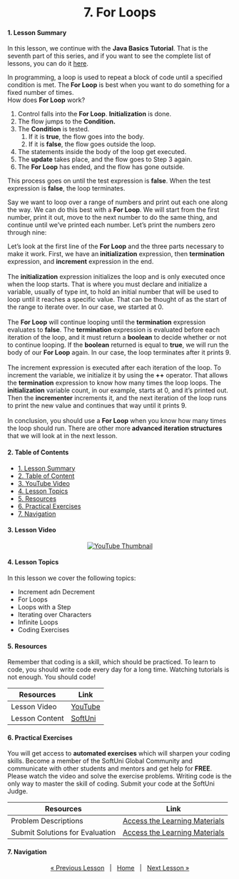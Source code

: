 <h1 align="center">7. For Loops</h1>

#### 1. Lesson Summary

In this lesson, we continue with the <strong>Java Basics Tutorial</strong>. That is the seventh part of this series, and if you want to see the complete list of lessons, you can do it <a href="https://softuni.org/free-courses/java-basics/">here</a>.

<span>In programming, a loop is used to repeat a block of code until a specified condition is met. The<strong> For Loop</strong> is best when you want to do something for a fixed number of times.</span>
<br>
How does <strong>For Loop</strong> work?</span>
<ol>
 	<li>Control falls into the <strong>For Loop</strong>. <strong>Initialization</strong> is done.</li>
 	<li>The flow jumps to the <strong>Condition.</strong></li>
 	<li>The <strong>Condition</strong> is tested.
<ol>
 	<li>If it is <strong>true</strong>, the flow goes into the body.</li>
 	<li>If it is <strong>false</strong>, the flow goes outside the loop.</li>
</ol>
</li>
 	<li>The statements inside the body of the loop get executed.</li>
 	<li>The <strong>update</strong> takes place, and the flow goes to Step 3 again.</li>
 	<li>The <strong>For Loop</strong> has ended, and the flow has gone outside.</li>
</ol>
<span>This process goes on until the test expression is <strong>false</strong>. When the test expression is <strong>false</strong>, the loop terminates.</span>
<p>Say we want to loop over a range of numbers and print out each one along the way. We can do this best with a <strong>For Loop</strong>. We will start from the first number, print it out, move to the next number to do the same thing, and continue until we’ve printed each number. Let’s print the numbers zero through nine:</p>
Let’s look at the first line of the <strong>For Loop</strong> and the three parts necessary to make it work. First, we have an<strong> initialization</strong> expression, then <strong>termination</strong> expression, and <strong>increment</strong> expression in the end.
<br>
<br>
The <strong>initialization</strong> expression initializes the loop and is only executed once when the loop starts. That is where you must declare and initialize a variable, usually of type int, to hold an initial number that will be used to loop until it reaches a specific value. That can be thought of as the start of the range to iterate over. In our case, we started at 0.
<br>
<br>
The <strong>For Loop</strong> will continue looping until the <strong>termination</strong> expression evaluates to <strong>false</strong>. The <strong>termination</strong> expression is evaluated before each iteration of the loop, and it must return a <strong>boolean</strong> to decide whether or not to continue looping. If the <strong>boolean</strong> returned is equal to <strong>true</strong>, we will run the body of our <strong>For Loop</strong> again. In our case, the loop terminates after it prints 9.
<br>
<br>
The increment expression is executed after each iteration of the loop. To increment the variable, we initialize it by using the<strong> ++</strong> operator. That allows the <strong>termination</strong> expression to know how many times the loop loops. The <strong>initialization</strong> variable count, in our example, starts at 0, and it’s printed out. Then the <strong>incrementer</strong> increments it, and the next iteration of the loop runs to print the new value and continues that way until it prints 9.
<br>
<br>
In conclusion, you should use a <strong>For Loop</strong> when you know how many times the loop should run. There are other more<strong> advanced iteration structures</strong> that we will look at in the next lesson.


#### 2. Table of Contents
* [1. Lesson Summary](#1-Lesson-Summary)
* [2. Table of Content](#2-Table-of-Content)
* [3. YouTube Video](#3-YouTube-Video)
* [4. Lesson Topics](#4-Lesson-Topics)
* [5. Resources](#5-Resources)
* [6. Practical Exercises](#6-Practical-Exercises)
* [7. Navigation](#7-Navigation)

#### 3. Lesson Video
<p align="center">
<a href="https://youtu.be/VyoaWLnbDi0">
    <img src="assets/embedded-videos/7.png" alt="YouTube Thumbnail">
 </a>
</p>

#### 4. Lesson Topics
In this lesson we cover the following topics:
* Increment adn Decrement
* For Loops
* Loops with a Step
* Iterating over Characters
* Infinite Loops
* Coding Exercises

#### 5. Resources
<p>Remember that coding is a skill, which should be practiced. To learn to code, you should write code every day for a long time. Watching tutorials is not enough. You should code! </p>

| Resources | Link |
| ----- | ----- |
| Lesson Video| [YouTube](https://youtu.be/VyoaWLnbDi0) |
| Lesson Content | [SoftUni](https://softuni.org/code-lessons/java-basics-tutorial-part-7-for-loops) |

#### 6. Practical Exercises
You will get access to **automated exercises** which will sharpen your coding skills. Become a member of the SoftUni Global Community and communicate with other students and mentors and get help for **FREE**.
Please watch the video and solve the exercise problems. Writing code is the only way to master the skill of coding. Submit your code at the SoftUni Judge.

| Resources | Link |
| ----- | ----- |
| Problem Descriptions | [Access the Learning Materials](https://softuni.org/code-lessons/java-basics-tutorial-part-7-for-loops) |
| Submit Solutions for Evaluation | [Access the Learning Materials](https://softuni.org/code-lessons/java-basics-tutorial-part-7-for-loops) |

#### 7. Navigation

<p align="center">
    <a href="https://github.com/SoftUni/Free-Java-Certification-Course/blob/main/lessons/06-Advanced-Conditional-Statements.md">« Previous Lesson</a> &nbsp; | &nbsp; <a href="https://github.com/SoftUni/Free-Java-Certification-Course">Home</a> &nbsp; | &nbsp; <a href="https://github.com/SoftUni/Free-Java-Certification-Course/blob/main/lessons/08-While-Loops.md">Next Lesson »</a>
</p>
